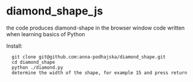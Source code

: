 # diamond_shape_js

the code produces diamond-shape in the browser window
code written when learning basics of Python

Install:
```
  git clone git@github.com:anna-podhajska/diamond_shape.git
  cd diamond_shape
  python ./diamond.py
  determine the width of the shape, for example 15 and press return
  ```
